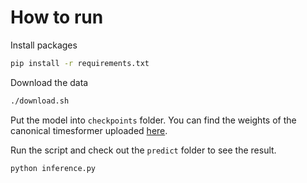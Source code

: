 # How to run

Install packages

```bash
pip install -r requirements.txt
```

Download the data

```bash
./download.sh
```

Put the model into `checkpoints` folder. You can find the weights of the canonical timesformer uploaded [here](https://drive.google.com/drive/folders/1rn3GMOvtJRMBHOxVhWFVSY6IVI6xUnYp).

Run the script and check out the `predict` folder to see the result.

```python
python inference.py
```